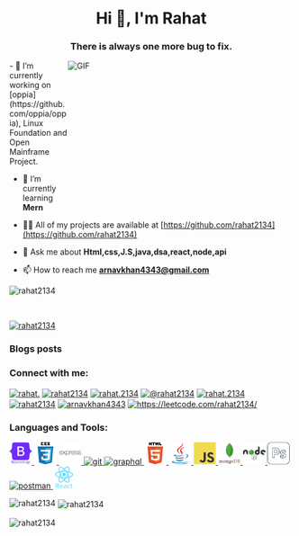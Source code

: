 <h1 align="center">Hi 👋, I'm Rahat</h1>
<h3 align="center">There is always one more bug to fix.</h3>
<a target="_blank">
<img align="right" height="250" width="400" alt="GIF" src="https://miro.medium.com/max/850/0*7Q3yvSIv_t0ioJ-Z.gif">
</a>
- 🔭 I’m currently working on [oppia](https://github.com/oppia/oppia), Linux Foundation and Open Mainframe Project.

- 🌱 I’m currently learning **Mern**

- 👨‍💻 All of my projects are available at [https://github.com/rahat2134](https://github.com/rahat2134)

- 💬 Ask me about **Html,css,J.S,java,dsa,react,node,api**

- 📫 How to reach me **arnavkhan4343@gmail.com**

<p align="left"> <img src="https://komarev.com/ghpvc/?username=rahat2134&label=Profile%20views&color=0e75b6&style=flat" alt="rahat2134" /> </p>
</br>

<p align="left"> <a href="https://github.com/ryo-ma/github-profile-trophy"><img src="https://github-profile-trophy.vercel.app/?username=rahat2134" alt="rahat2134" /></a> </p>



### Blogs posts
<!-- BLOG-POST-LIST:START -->
<!-- BLOG-POST-LIST:END -->

<h3 align="left">Connect with me:</h3>
<p align="left">
<a href="https://linkedin.com/in/rahat." target="blank"><img align="center" src="https://raw.githubusercontent.com/rahuldkjain/github-profile-readme-generator/master/src/images/icons/Social/linked-in-alt.svg" alt="rahat." height="30" width="40" /></a>
<a href="https://fb.com/rahat2134" target="blank"><img align="center" src="https://raw.githubusercontent.com/rahuldkjain/github-profile-readme-generator/master/src/images/icons/Social/facebook.svg" alt="rahat2134" height="30" width="40" /></a>
<a href="https://instagram.com/rahat.2134" target="blank"><img align="center" src="https://raw.githubusercontent.com/rahuldkjain/github-profile-readme-generator/master/src/images/icons/Social/instagram.svg" alt="rahat.2134" height="30" width="40" /></a>
<a href="https://medium.com/@rahat2134" target="blank"><img align="center" src="https://raw.githubusercontent.com/rahuldkjain/github-profile-readme-generator/master/src/images/icons/Social/medium.svg" alt="@rahat2134" height="30" width="40" /></a>
<a href="https://www.youtube.com/c/rahat.2134" target="blank"><img align="center" src="https://raw.githubusercontent.com/rahuldkjain/github-profile-readme-generator/master/src/images/icons/Social/youtube.svg" alt="rahat.2134" height="30" width="40" /></a>
<a href="https://www.codechef.com/users/rahat2134" target="blank"><img align="center" src="https://cdn.jsdelivr.net/npm/simple-icons@3.1.0/icons/codechef.svg" alt="rahat2134" height="30" width="40" /></a>
<a href="https://www.hackerrank.com/arnavkhan4343" target="blank"><img align="center" src="https://raw.githubusercontent.com/rahuldkjain/github-profile-readme-generator/master/src/images/icons/Social/hackerrank.svg" alt="arnavkhan4343" height="30" width="40" /></a>
<a href="https://www.leetcode.com/https://leetcode.com/rahat2134/" target="blank"><img align="center" src="https://raw.githubusercontent.com/rahuldkjain/github-profile-readme-generator/master/src/images/icons/Social/leet-code.svg" alt="https://leetcode.com/rahat2134/" height="30" width="40" /></a>
</p>

<h3 align="left">Languages and Tools:</h3>
<p align="left"> <a href="https://getbootstrap.com" target="_blank" rel="noreferrer"> <img src="https://raw.githubusercontent.com/devicons/devicon/master/icons/bootstrap/bootstrap-plain-wordmark.svg" alt="bootstrap" width="40" height="40"/> </a> <a href="https://www.w3schools.com/css/" target="_blank" rel="noreferrer"> <img src="https://raw.githubusercontent.com/devicons/devicon/master/icons/css3/css3-original-wordmark.svg" alt="css3" width="40" height="40"/> </a> <a href="https://expressjs.com" target="_blank" rel="noreferrer"> <img src="https://raw.githubusercontent.com/devicons/devicon/master/icons/express/express-original-wordmark.svg" alt="express" width="40" height="40"/> </a> <a href="https://git-scm.com/" target="_blank" rel="noreferrer"> <img src="https://www.vectorlogo.zone/logos/git-scm/git-scm-icon.svg" alt="git" width="40" height="40"/> </a> <a href="https://graphql.org" target="_blank" rel="noreferrer"> <img src="https://www.vectorlogo.zone/logos/graphql/graphql-icon.svg" alt="graphql" width="40" height="40"/> </a> <a href="https://www.w3.org/html/" target="_blank" rel="noreferrer"> <img src="https://raw.githubusercontent.com/devicons/devicon/master/icons/html5/html5-original-wordmark.svg" alt="html5" width="40" height="40"/> </a> <a href="https://www.java.com" target="_blank" rel="noreferrer"> <img src="https://raw.githubusercontent.com/devicons/devicon/master/icons/java/java-original.svg" alt="java" width="40" height="40"/> </a> <a href="https://developer.mozilla.org/en-US/docs/Web/JavaScript" target="_blank" rel="noreferrer"> <img src="https://raw.githubusercontent.com/devicons/devicon/master/icons/javascript/javascript-original.svg" alt="javascript" width="40" height="40"/> </a> <a href="https://www.mongodb.com/" target="_blank" rel="noreferrer"> <img src="https://raw.githubusercontent.com/devicons/devicon/master/icons/mongodb/mongodb-original-wordmark.svg" alt="mongodb" width="40" height="40"/> </a> <a href="https://nodejs.org" target="_blank" rel="noreferrer"> <img src="https://raw.githubusercontent.com/devicons/devicon/master/icons/nodejs/nodejs-original-wordmark.svg" alt="nodejs" width="40" height="40"/> </a> <a href="https://www.photoshop.com/en" target="_blank" rel="noreferrer"> <img src="https://raw.githubusercontent.com/devicons/devicon/master/icons/photoshop/photoshop-line.svg" alt="photoshop" width="40" height="40"/> </a> <a href="https://postman.com" target="_blank" rel="noreferrer"> <img src="https://www.vectorlogo.zone/logos/getpostman/getpostman-icon.svg" alt="postman" width="40" height="40"/> </a> <a href="https://reactjs.org/" target="_blank" rel="noreferrer"> <img src="https://raw.githubusercontent.com/devicons/devicon/master/icons/react/react-original-wordmark.svg" alt="react" width="40" height="40"/> </a> </p>

<p><img align="left" src="https://github-readme-stats.vercel.app/api/top-langs?username=rahat2134&show_icons=true&locale=en&layout=compact" alt="rahat2134" /></p>

<p>&nbsp;<img align="center" src="https://github-readme-stats.vercel.app/api?username=rahat2134&show_icons=true&locale=en" alt="rahat2134" /></p>

<p><img align="center" src="https://github-readme-streak-stats.herokuapp.com/?user=rahat2134&" alt="rahat2134" /></p>
